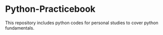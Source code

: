# Python-Practicebook
This repository includes python codes for personal studies to cover python fundamentals.
